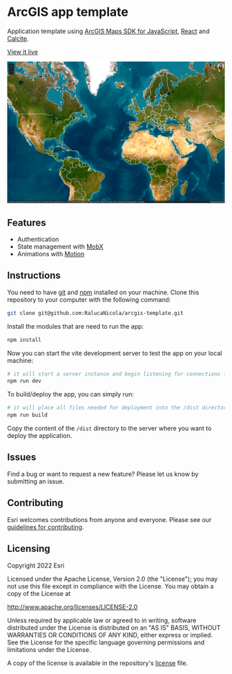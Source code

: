# ArcGIS app template

Application template using [ArcGIS Maps SDK for JavaScript](https://developers.arcgis.com/javascript/index.html), [React](https://react.dev/) and [Calcite](https://developers.arcgis.com/calcite-design-system/components/).

[View it live]()

[![application screenshot](./public/screenshot.png)]()

## Features

- Authentication
- State management with [MobX](https://mobx.js.org/README.html)
- Animations with [Motion](https://motion.dev/docs)

## Instructions

You need to have [git](https://git-scm.com/) and [npm](https://www.npmjs.com/) installed on your machine.
Clone this repository to your computer with the following command:

```sh
git clone git@github.com:RalucaNicola/arcgis-template.git
```

Install the modules that are need to run the app:

```sh
npm install
```

Now you can start the vite development server to test the app on your local machine:

```sh
# it will start a server instance and begin listening for connections from localhost on port 3000
npm run dev
```

To build/deploy the app, you can simply run:

```sh
# it will place all files needed for deployment into the /dist directory
npm run build
```

Copy the content of the `/dist` directory to the server where you want to deploy the application.

## Issues

Find a bug or want to request a new feature? Please let us know by submitting an issue.

## Contributing

Esri welcomes contributions from anyone and everyone. Please see our [guidelines for contributing](https://github.com/esri/contributing).

## Licensing

Copyright 2022 Esri

Licensed under the Apache License, Version 2.0 (the "License");
you may not use this file except in compliance with the License.
You may obtain a copy of the License at

http://www.apache.org/licenses/LICENSE-2.0

Unless required by applicable law or agreed to in writing, software
distributed under the License is distributed on an "AS IS" BASIS,
WITHOUT WARRANTIES OR CONDITIONS OF ANY KIND, either express or implied.
See the License for the specific language governing permissions and
limitations under the License.

A copy of the license is available in the repository's [license](LICENSE.txt) file.
